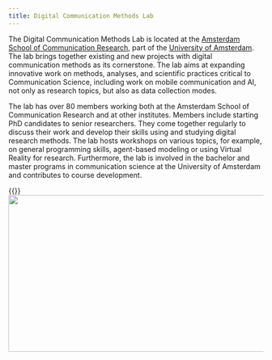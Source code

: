 ```yaml
---
title: Digital Communication Methods Lab 
---
```


The Digital Communication Methods Lab is located at the [Amsterdam School of Communication Research](https://ascor.uva.nl/), part of the [University of Amsterdam](https://www.uva.nl). The lab brings together existing and new projects with digital communication methods as its cornerstone. The lab aims at expanding innovative work on methods, analyses, and scientific practices critical to Communication Science, including work on mobile communication and AI, not only as research topics, but also as data collection modes.

The lab has over 80 members working both at the Amsterdam School of Communication Research and at other institutes. Members include starting PhD candidates to senior researchers. They come together regularly to discuss their work and develop their skills using and studying digital research methods. The lab hosts workshops on various topics, for example, on general programming skills, agent-based modeling or using Virtual Reality for research. Furthermore, the lab is involved in the bachelor and master programs in communication science at the University of Amsterdam and contributes to course development.



{{<img align="left" width="944" height="310" src="https://digicomlab.github.io/profile_pic/lab.jpg">}}

